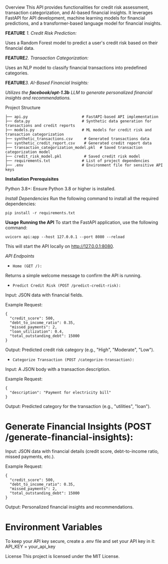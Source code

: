 Overview
This API provides functionalities for credit risk assessment, transaction categorization, and AI-based financial insights. It leverages FastAPI for API development, machine learning models for financial predictions, and a transformer-based language model for financial insights.

**FEATURE**
_1. Credit Risk Prediction:_

Uses a Random Forest model to predict a user's credit risk based on their financial data.

**FEATURE**_2. Transaction Categorization:_

   Uses an NLP model to classify financial transactions into predefined categories.

**FEATURE**_3. AI-Based Financial Insights:_

   _Utilizes the **facebook/opt-1.3b** LLM to generate personalized financial insights and recommendations._

Project Structure
```
├── api.py                        # FastAPI-based API implementation
├── data.py                       # Synthetic data generation for transactions and credit reports
├── models.py                     # ML models for credit risk and transaction categorization
├── synthetic_transactions.csv     # Generated transactions data
├── synthetic_credit_report.csv    # Generated credit report data
├── transaction_categorization_model.pkl  # Saved transaction categorization model
├── credit_risk_model.pkl          # Saved credit risk model
├── requirements.txt              # List of project dependencies
├── .env                          # Environment file for sensitive API keys
```
**Installation
Prerequisites**

Python 3.8+: Ensure Python 3.8 or higher is installed.

_Install Dependencies_
Run the following command to install all the required dependencies:
```
pip install -r requirements.txt
```

**Usage
Running the API**
To start the FastAPI application, use the following command:

```
uvicorn api:app --host 127.0.0.1 --port 8080 --reload
```

This will start the API locally on http://127.0.0.1:8080.

_API Endpoints_

* ```Home (GET /):```

Returns a simple welcome message to confirm the API is running.

* ```Predict Credit Risk (POST /predict-credit-risk):```

Input: JSON data with financial fields.

Example Request:
```
{
  "credit_score": 500,
  "debt_to_income_ratio": 0.35,
  "missed_payments": 2,
  "loan_utilization": 0.4,
  "total_outstanding_debt": 15000
}
```
Output: Predicted credit risk category (e.g., "High", "Moderate", "Low").

* ```Categorize Transaction (POST /categorize-transaction):```

Input: A JSON body with a transaction description.

Example Request:
```
{
  "description": "Payment for electricity bill"
}
```
Output: Predicted category for the transaction (e.g., "utilities", "loan").

# Generate Financial Insights (POST /generate-financial-insights):

Input: JSON data with financial details (credit score, debt-to-income ratio, missed payments, etc.).

Example Request:
```
{
  "credit_score": 500,
  "debt_to_income_ratio": 0.35,
  "missed_payments": 2,
  "total_outstanding_debt": 15000
}
```
Output: Personalized financial insights and recommendations.

# Environment Variables
 To keep your API key secure, create a .env file and set your API key in it:
 API_KEY = your_api_key
 

License
This project is licensed under the MIT License.

